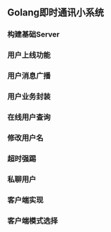 ## Golang即时通讯小系统

### 构建基础Server
### 用户上线功能
### 用户消息广播
### 用户业务封装
### 在线用户查询
### 修改用户名
### 超时强踢
### 私聊用户
### 客户端实现
### 客户端模式选择